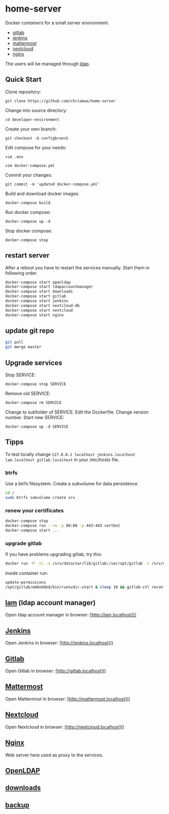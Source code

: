# home-server
Docker containers for a small server environment.

* [gitlab](https://en.wikipedia.org/wiki/GitLab)
* [jenkins](https://en.wikipedia.org/wiki/Jenkins_(software))
* [mattermost](https://about.mattermost.com/)
* [nextcloud](https://en.wikipedia.org/wiki/Nextcloud)
* [nginx](https://en.wikipedia.org/wiki/Nginx)

The users will be managed through [ldap](https://en.wikipedia.org/wiki/Lightweight_Directory_Access_Protocol).

## Quick Start

Clone repository:

```git clone https://github.com/chriamue/home-server```

Change into source directory:

```cd developer-environment```

Create your own branch:

```git checkout -b configbranch```

Edit compose for your needs:

```vim .env```

```vim docker-compose.yml```

Commit your changes:

```git commit -m 'updated docker-compose.yml'```

Build and download docker images:

```docker-compose build```

Run docker compose:

```docker-compose up -d```

Stop docker compose:

```docker-compose stop```

## restart server

After a reboot you have to restart the services manually.
Start them in following order.

```bash
docker-compose start openldap
docker-compose start ldapaccountmanager
docker-compose start downloads
docker-compose start gitlab
docker-compose start jenkins
docker-compose start nextcloud-db
docker-compose start nextcloud
docker-compose start nginx
```

## update git repo

```bash
git pull
git merge master
```

## Upgrade services

Stop SERVICE:

```docker-compose stop SERVICE```

Remove old SERVICE:

```docker-compose rm SERVICE```

Change to subfolder of SERVICE.
Edit the Dockerfile.
Change version number.
Start new SERVICE:

```docker-compose up -d SERVICE```

## Tipps

To test locally change `127.0.0.1 localhost jenkins.localhost lam.localhost gitlab.localhost`
in your /etc/hosts file.

### btrfs

Use a btrfs filesystem.
Create a subvolume for data persistence.

```bash
cd /
sudo btrfs subvolume create srv
```

### renew your certificates

```bash
docker-compose stop
docker-compose run --rm -p 80:80 -p 443:443 certbot
docker-compose start ...
```

### upgrade gitlab

If you have problems upgrading gitlab, try this:

```bash
docker run -P -ti -v /srv/data/var/lib/gitlab:/var/opt/gitlab -v /srv/data/etc/gitlab:/etc/gitlab -v /srv/data/var/log/gitlab:/var/log/gitlab --rm gitlab/gitlab-ce bash
```

Inside container run:

```bash
update-permissions
/opt/gitlab/embedded/bin/runsvdir-start & sleep 10 && gitlab-ctl reconfigure
```

## [lam](ldap-account-manager/README.md) (ldap account manager)

Open ldap account manager in browser: [http://lam.localhost]()

## [Jenkins](jenkins/README.md)

Open Jenkins in browser: [http://jenkins.localhost]()

## [Gitlab](gitlab/README.md)

Open Gitlab in browser: [http://gitlab.localhost]()

## [Mattermost](gitlab/README.md)

Open Mattermost in browser: [http://mattermost.localhost]()

## [Nextcloud](nextcloud/README.md)

Open Nextcloud in browser: [http://nextcloud.localhost]()

## [Nginx](nginx/README.md)

Web server here used as proxy to the services.

## [OpenLDAP](openldap/README.md)

## [downloads](downloads/README.md)

## [backup](backup/README.md)